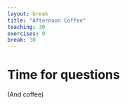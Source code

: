```yaml
---
layout: break
title: "Afternoon Coffee"
teaching: 30
exercises: 0
break: 30
---
```

# Time for questions
 (And coffee)
